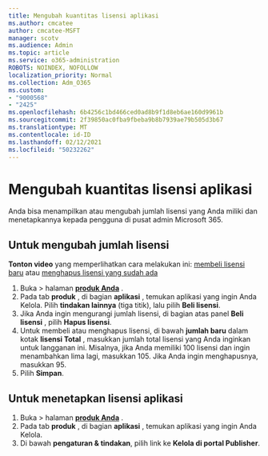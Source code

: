 ```yaml
---
title: Mengubah kuantitas lisensi aplikasi
ms.author: cmcatee
author: cmcatee-MSFT
manager: scotv
ms.audience: Admin
ms.topic: article
ms.service: o365-administration
ROBOTS: NOINDEX, NOFOLLOW
localization_priority: Normal
ms.collection: Adm_O365
ms.custom:
- "9000568"
- "2425"
ms.openlocfilehash: 6b4256c1bd466ced0ad8b9f1d8eb6ae160d9961b
ms.sourcegitcommit: 2f39850ac0fba9fbeba9b8b7939ae79b505d3b67
ms.translationtype: MT
ms.contentlocale: id-ID
ms.lasthandoff: 02/12/2021
ms.locfileid: "50232262"
---
```

# <a name="change-app-license-quantity"></a>Mengubah kuantitas lisensi aplikasi

Anda bisa menampilkan atau mengubah jumlah lisensi yang Anda miliki dan menetapkannya kepada pengguna di pusat admin Microsoft 365.

## <a name="to-change-license-quantity"></a>Untuk mengubah jumlah lisensi

**Tonton video** yang memperlihatkan cara melakukan ini: [membeli lisensi baru](https://go.microsoft.com/fwlink/p/?linkid=2154857) atau [menghapus lisensi yang sudah ada](https://go.microsoft.com/fwlink/p/?linkid=2154938)

1. Buka   >  halaman **[produk Anda](https://go.microsoft.com/fwlink/p/?linkid=842054)** .
2. Pada tab **produk** , di bagian **aplikasi** , temukan aplikasi yang ingin Anda Kelola. Pilih **tindakan lainnya** (tiga titik), lalu pilih **Beli lisensi**.
3. Jika Anda ingin mengurangi jumlah lisensi, di bagian atas panel **Beli lisensi** , pilih **Hapus lisensi**.
4. Untuk membeli atau menghapus lisensi, di bawah **jumlah baru** dalam kotak **lisensi Total** , masukkan jumlah total lisensi yang Anda inginkan untuk langganan ini. Misalnya, jika Anda memiliki 100 lisensi dan ingin menambahkan lima lagi, masukkan 105. Jika Anda ingin menghapusnya, masukkan 95.
5. Pilih **Simpan**.

## <a name="to-assign-app-licenses"></a>Untuk menetapkan lisensi aplikasi

1. Buka   >  halaman **[produk Anda](https://go.microsoft.com/fwlink/p/?linkid=842054)** .
2. Pada tab **produk** , di bagian **aplikasi** , temukan aplikasi yang ingin Anda Kelola.
3. Di bawah **pengaturan & tindakan**, pilih link ke **Kelola di portal Publisher**.